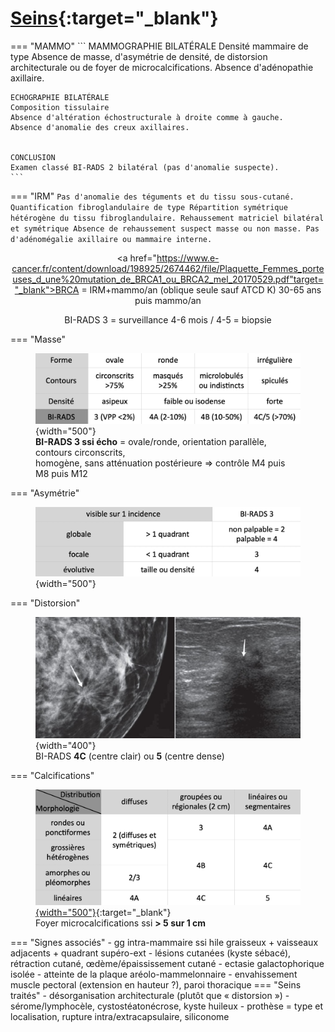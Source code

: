 # [Seins](https://www.acr.org/-/media/ACR/Files/RADS/BI-RADS/BIRADS-Poster.pdf){:target="_blank"}

=== "MAMMO"
    ```
    MAMMOGRAPHIE BILATÉRALE
    Densité mammaire de type
    Absence de masse, d'asymétrie de densité, de distorsion architecturale ou de foyer de microcalcifications.
    Absence d'adénopathie axillaire.

    ECHOGRAPHIE BILATÉRALE
    Composition tissulaire
    Absence d'altération échostructurale à droite comme à gauche.
    Absence d'anomalie des creux axillaires.


    CONCLUSION
    Examen classé BI-RADS 2 bilatéral (pas d'anomalie suspecte).
    ```
=== "IRM"
    ```
    Pas d'anomalie des téguments et du tissu sous-cutané.
    Quantification fibroglandulaire de type
    Répartition symétrique hétérogène du tissu fibroglandulaire.
    Rehaussement matriciel bilatéral et symétrique
    Absence de rehaussement suspect masse ou non masse.
    Pas d'adénomégalie axillaire ou mammaire interne.
    ```
    <p style="text-align: center"><a href="https://www.e-cancer.fr/content/download/198925/2674462/file/Plaquette_Femmes_porteuses_d_une%20mutation_de_BRCA1_ou_BRCA2_mel_20170529.pdf"target="_blank">BRCA</a> = IRM+mammo/an (oblique seule sauf ATCD K) 30-65 ans puis mammo/an</p>

<p style="text-align: center">BI-RADS 3 = surveillance 4-6 mois / 4-5 = biopsie</p>

=== "Masse"
    <figure markdown="span">
        ![](assets/masse.jpg){width="500"}
        </br>**BI-RADS 3 ssi écho** = ovale/ronde, orientation parallèle, contours circonscrits, </br>homogène, sans atténuation postérieure => contrôle M4 puis M8 puis M12
    </figure>
=== "Asymétrie"
    <figure markdown="span">
        ![](assets/asym.jpg){width="500"}
    </figure>
=== "Distorsion"
    <figure markdown="span">
        ![](assets/distor.jpg){width="400"}
        </br>BI-RADS <b>4C</b> (centre clair) ou <b>5</b> (centre dense)
    </figure>
=== "Calcifications"
    <figure markdown="span">
        [![](assets/calcif.jpg){width="500"}](https://radiologyassistant.nl/breast/bi-rads/bi-rads-for-mammography-and-ultrasound-2013#mammography-breast-imaging-lexicon-calcifications){:target="_blank"}
        </br>Foyer microcalcifications ssi <b> > 5 sur 1 cm </b>
    </figure>
=== "Signes associés"
    - gg intra-mammaire ssi hile graisseux + vaisseaux adjacents + quadrant supéro-ext
    - lésions cutanées (kyste sébacé), rétraction cutané, œdème/épaississement cutané 
    - ectasie galactophorique isolée
    - atteinte de la plaque aréolo-mammelonnaire
    - envahissement muscle pectoral (extension en hauteur ?), paroi thoracique
=== "Seins traités"
    - désorganisation architecturale (plutôt que « distorsion »)
    - sérome/lymphocèle, cystostéatonécrose, kyste huileux
    - prothèse = type et localisation, rupture intra/extracapsulaire, siliconome